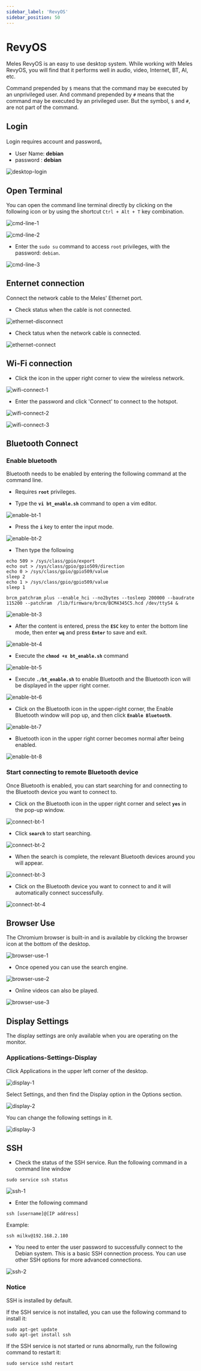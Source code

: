 ```yaml
---
sidebar_label: 'RevyOS'
sidebar_position: 50
---
```


# RevyOS

Meles RevyOS is an easy to use desktop system. While working with Meles RevyOS, you will find that it performs well in audio, video, Internet, BT, AI, etc.

Command prepended by `$` means that the command may be executed by an unprivileged user. And command prepended by `#` means that the command may be executed by an privileged user. But the symbol, `$` and `#`, are not part of the command.

## Login

Login requires account and password。

- User Name: **debian**
- password : **debian**

![desktop-login](/docs/meles/login.webp)

## Open Terminal

You can open the command line terminal directly by clicking on the following icon or by using the shortcut `Ctrl + Alt + T` key combination.

![cmd-line-1](/docs/meles/cmd-line-1.webp)

![cmd-line-2](/docs/meles/cmd-line-2.webp)

- Enter the `sudo su` command to access `root` privileges, with the password: `debian`.

![cmd-line-3](/docs/meles/cmd-line-3.webp)

## Enternet connection

Connect the network cable to the Meles' Ethernet port.

- Check status when the cable is not connected.

![ethernet-disconnect](/docs/meles/ethernet-disconnect.webp)

- Check tatus when the network cable is connected.

![ethernet-connect](/docs/meles/ethernet-connect.webp)

## Wi-Fi connection

- Click the icon in the upper right corner to view the wireless network.

![wifi-connect-1](/docs/meles/wifi-connect-1.webp)

- Enter the password and click 'Connect' to connect to the hotspot.

![wifi-connect-2](/docs/meles/wifi-connect-2.webp)

![wifi-connect-3](/docs/meles/wifi-connect-3.webp)

## Bluetooth Connect

### Enable bluetooth

Bluetooth needs to be enabled by entering the following command at the command line.

- Requires **`root`** privileges.

- Type the **`vi bt_enable.sh`** command to open a vim editor.

![enable-bt-1](/docs/meles/enable-bt-1.webp)

- Press the **`i`** key to enter the input mode.

![enable-bt-2](/docs/meles/enable-bt-2.webp)

- Then type the following
```
echo 509 > /sys/class/gpio/export
echo out > /sys/class/gpio/gpio509/direction
echo 0 > /sys/class/gpio/gpio509/value
sleep 2
echo 1 > /sys/class/gpio/gpio509/value
sleep 1

brcm_patchram_plus --enable_hci --no2bytes --tosleep 200000 --baudrate 115200 --patchram  /lib/firmware/brcm/BCM4345C5.hcd /dev/ttyS4 &
```

![enable-bt-3](/docs/meles/enable-bt-3.webp)

- After the content is entered, press the **`ESC`** key to enter the bottom line mode, then enter **`wq`** and press **`Enter`** to save and exit.

![enable-bt-4](/docs/meles/enable-bt-4.webp)

- Execute the **`chmod +x bt_enable.sh`** command

![enable-bt-5](/docs/meles/enable-bt-5.webp)

- Execute **`./bt_enable.sh`** to enable Bluetooth and the Bluetooth icon will be displayed in the upper right corner.

![enable-bt-6](/docs/meles/enable-bt-6.webp)

- Click on the Bluetooth icon in the upper-right corner, the Enable Bluetooth window will pop up, and then click **`Enable Bluetooth`**.

![enable-bt-7](/docs/meles/enable-bt-7.webp)

- Bluetooth icon in the upper right corner becomes normal after being enabled.

![enable-bt-8](/docs/meles/enable-bt-8.webp)

### Start connecting to remote Bluetooth device

Once Bluetooth is enabled, you can start searching for and connecting to the Bluetooth device you want to connect to.

- Click on the Bluetooth icon in the upper right corner and select **`yes`** in the pop-up window.

![connect-bt-1](/docs/meles/connect-bt-1.webp)

- Click **`search`** to start searching.

![connect-bt-2](/docs/meles/connect-bt-2.webp)

- When the search is complete, the relevant Bluetooth devices around you will appear.

![connect-bt-3](/docs/meles/connect-bt-3.webp)

- Click on the Bluetooth device you want to connect to and it will automatically connect successfully.

![connect-bt-4](/docs/meles/connect-bt-4.webp)

## Browser Use

The Chromium browser is built-in and is available by clicking the browser icon at the bottom of the desktop.

![browser-use-1](/docs/meles/browser-use-1.webp)

- Once opened you can use the search engine.

![browser-use-2](/docs/meles/browser-use-2.webp)

- Online videos can also be played.

![browser-use-3](/docs/meles/browser-use-3.webp)

## Display Settings

The display settings are only available when you are operating on the monitor.

### Applications-Settings-Display

Click Applications in the upper left corner of the desktop.

![display-1](/docs/meles/display-1.webp)

Select Settings, and then find the Display option in the Options section.

![display-2](/docs/meles/display-2.webp)

You can change the following settings in it.

![display-3](/docs/meles/display-3.webp)

## SSH

- Check the status of the SSH service. Run the following command in a command line window

```
sudo service ssh status
```

![ssh-1](/docs/meles/ssh-1.webp)

- Enter the following command

```
ssh [username]@[IP address]
```

Example:

```
ssh milkv@192.168.2.180
```

- You need to enter the user password to successfully connect to the Debian system. This is a basic SSH connection process. You can use other SSH options for more advanced connections.

![ssh-2](/docs/meles/ssh-2.webp)

### Notice

SSH is installed by default.

If the SSH service is not installed, you can use the following command to install it:

```
sudo apt-get update
sudo apt-get install ssh
```

If the SSH service is not started or runs abnormally, run the following command to restart it:

```
sudo service sshd restart
```
